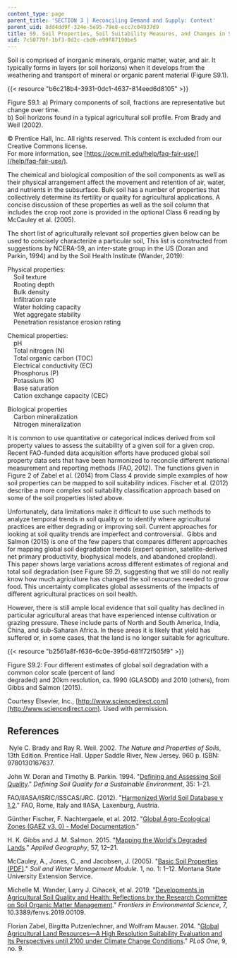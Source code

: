 ```yaml
---
content_type: page
parent_title: 'SECTION 3 | Reconciling Demand and Supply: Context'
parent_uid: 8dd4dd9f-324e-5e95-79e8-ecc7c04937d9
title: S9. Soil Properties, Soil Suitability Measures, and Changes in Soil Quality
uid: 7c50770f-1bf3-0d2c-cbd9-e99f87190be5
---
```


Soil is comprised of inorganic minerals, organic matter, water, and air. It typically forms in layers (or soil horizons) when it develops from the weathering and transport of mineral or organic parent material (Figure S9.1).

{{< resource "b6c218b4-3931-0dc1-4637-814eed6d8105" >}}

Figure S9.1: a) Primary components of soil, fractions are representative but change over time.   
b) Soil horizons found in a typical agricultural soil profile. From Brady and Weil (2002).

© Prentice Hall, Inc. All rights reserved. This content is excluded from our Creative Commons license.  
For more information, see [https://ocw.mit.edu/help/faq-fair-use/](/help/faq-fair-use/).

The chemical and biological composition of the soil components as well as their physical arrangement affect the movement and retention of air, water, and nutrients in the subsurface. Bulk soil has a number of properties that collectively determine its fertility or quality for agricultural applications. A concise discussion of these properties as well as the soil column that includes the crop root zone is provided in the optional Class 6 reading by McCauley et al. (2005).

The short list of agriculturally relevant soil properties given below can be used to concisely characterize a particular soil, This list is constructed from suggestions by NCERA-59, an inter-state group in the US (Doran and Parkin, 1994) and by the Soil Health Institute (Wander, 2019): 

Physical properties:  
 Soil texture  
 Rooting depth  
 Bulk density  
 Infiltration rate  
 Water holding capacity  
 Wet aggregate stability  
 Penetration resistance erosion rating

Chemical properties:  
 pH  
 Total nitrogen (N)  
 Total organic carbon (TOC)  
 Electrical conductivity (EC)  
 Phosphorus (P)  
 Potassium (K)  
 Base saturation  
 Cation exchange capacity (CEC)

Biological properties  
 Carbon mineralization  
 Nitrogen mineralization

It is common to use quantitative or categorical indices derived from soil property values to assess the suitability of a given soil for a given crop. Recent FAO-funded data acquisition efforts have produced global soil property data sets that have been harmonized to reconcile different national measurement and reporting methods (FAO, 2012). The functions given in Figure 2 of Zabel et al. (2014) from Class 4 provide simple examples of how soil properties can be mapped to soil suitability indices. Fischer et al. (2012) describe a more complex soil suitability classification approach based on some of the soil properties listed above.

Unfortunately, data limitations make it difficult to use such methods to analyze temporal trends in soil quality or to identify where agricultural practices are either degrading or improving soil. Current approaches for looking at soil quality trends are imperfect and controversial.  Gibbs and Salmon (2015) is one of the few papers that compares different approaches for mapping global soil degradation trends (expert opinion, satellite-derived net primary productivity, biophysical models, and abandoned cropland). This paper shows large variations across different estimates of regional and total soil degradation (see Figure S9.2), suggesting that we still do not really know how much agriculture has changed the soil resources needed to grow food. This uncertainty complicates global assessments of the impacts of different agricultural practices on soil health.

However, there is still ample local evidence that soil quality has declined in particular agricultural areas that have experienced intense cultivation or grazing pressure. These include parts of North and South America, India, China, and sub-Saharan Africa. In these areas it is likely that yield has suffered or, in some cases, that the land is no longer suitable for agriculture.

{{< resource "b2561a8f-f636-6c0e-395d-681f72f505f9" >}}

Figure S9.2: Four different estimates of global soil degradation with a common color scale (percent of land  
degraded) and 20km resolution, ca. 1990 (GLASOD) and 2010 (others), from Gibbs and Salmon (2015).

Courtesy Elsevier, Inc., [http://www.sciencedirect.com](http://www.sciencedirect.com). Used with permission.

References
----------

 Nyle C. Brady and Ray R. Weil. 2002. _The Nature and Properties of Soils_, 13th Edition. Prentice Hall. Upper Saddle River, New Jersey. 960 p. ISBN: 9780130167637.

John W. Doran and Timothy B. Parkin. 1994. "[Defining and Assessing Soil Quality](https://acsess.onlinelibrary.wiley.com/doi/abs/10.2136/sssaspecpub35.c1)." _Defining Soil Quality for a Sustainable Environment_, 35: 1–21.

FAO/IIASA/ISRIC/ISSCAS/JRC. (2012). "[Harmonized World Soil Database v 1.2](http://www.fao.org/soils-portal/soil-survey/soil-maps-and-databases/harmonized-world-soil-database-v12/en/)." FAO, Rome, Italy and IIASA, Laxenburg, Austria.

Günther Fischer, F. Nachtergaele, et al. 2012. "[Global Agro-Ecological Zones (GAEZ v3. 0) - Model Documentation](https://www.researchgate.net/publication/272789572_Global_Agro-Ecological_Zones_GAEZ_v30_-_Model_Documentation)."

H. K. Gibbs and J. M. Salmon. 2015. "[Mapping the World's Degraded Lands](https://www.sciencedirect.com/science/article/pii/S0143622814002793)." _Applied Geography_, 57, 12–21.

McCauley, A., Jones, C., and Jacobsen, J. (2005). "[Basic Soil Properties (PDF)](http://landresources.montana.edu/swm/documents/Final_proof_SW1.pdf)." _Soil and Water Management Module_. 1, no. 1: 1–12. Montana State University Extension Service.

Michelle M. Wander, Larry J. Cihacek, et al. 2019. "[Developments in Agricultural Soil Quality and Health: Reflections by the Research Committee on Soil Organic Matter Management](https://www.frontiersin.org/articles/10.3389/fenvs.2019.00109/full)." _Frontiers in Environmental Science_, 7, 10.3389/fenvs.2019.00109.

Florian Zabel, Birgitta Putzenlechner, and Wolfram Mauser. 2014. "[Global Agricultural Land Resources—A High Resolution Suitability Evaluation and Its Perspectives until 2100 under Climate Change Conditions](https://www.ncbi.nlm.nih.gov/pmc/articles/PMC4167994/)." _PLoS One,_ 9, no. 9.